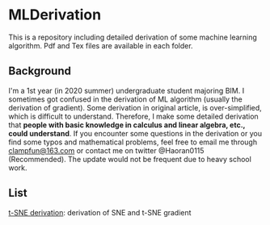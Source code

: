 # MLDerivation

This is a repository including detailed derivation of some machine learning algorithm. Pdf and Tex files are available in each folder. 

## Background

I'm a 1st year (in 2020 summer) undergraduate student majoring BIM. I sometimes got confused in the derivation of ML algorithm (usually the derivation of gradient). Some derivation in original article, is over-simplified, which is difficult to understand. Therefore, I make some detailed derivation that **people with basic knowledge in calculus and linear algebra, etc., could understand**. If you encounter some questions in the derivation or you find some typos and mathematical problems, feel free to email me through clampfun@163.com or contact me on twitter @Haoran0115 (Recommended). The update would not be frequent due to heavy school work. 

## List

[t-SNE derivation](https://github.com/zein0115/MLDerivation/tree/master/t-SNE%20gradient%20derivation): derivation of SNE and t-SNE gradient